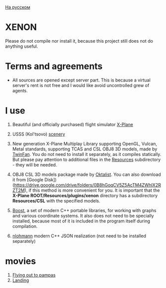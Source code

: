 [На русском](https://github.com/unclesal/xenon/blob/master/README-RU.md)

# XENON

Please do not compile nor install it, because this project still does not do anything useful.

# Terms and agreements

- All sources are opened except server part. This is because a virtual server's rent is not free and I would like avoid uncontrolled grew of agents.

# I use

1. Beautiful (and officially purchased) flight simulator [X-Plane](https://www.x-plane.com/)

2. USSS (Kol'tsovo) [scenery](http://x-flight.su/ural.php)

3. New generation X-Plane Multiplay Library supporting OpenGL, Vulcan, Metal standards, supporting TCAS and CSL OBJ8 
3D models, made by [TwinFan](https://github.com/TwinFan/XPMP2). You do not need to install it separately, as it compiles 
statically. But please pay attention to additional files in the [Resources](https://github.com/TwinFan/XPMP2/tree/master/Resources) 
subdirectory - they will be needed.

4. OBJ8 CSL 3D models package made by [Oktalist](https://forums.x-plane.org/index.php?/files/file/37041-bluebell-obj8-csl-packages/). 
You can also download it from [Google Disk])(https://drive.google.com/drive/folders/0B8hGoqCV5Z5AcTM4ZWhIX2RZT2M), if this 
method is more convenient for you. It is important that the **X-Plane ROOT/Resources/plugins/xenon** directory has a subdirectory
**Resources/CSL** with the specified models.

5. [Boost](https://www.boost.org/), a set of modern C++ portable libraries, for working with graphs and various coordinate systems.
It also does not need to be specially installed, because most of it is included in the program itself during compilation.

6. [nlohmann](https://github.com/nlohmann/json) modern C++ JSON realization (not need to be installed separately)

# movies

1. [Flying out to pampas](https://www.youtube.com/watch?v=wfAPAnU-FBk)
2. [Landing](https://www.youtube.com/watch?v=SvydTdDbwhs)
